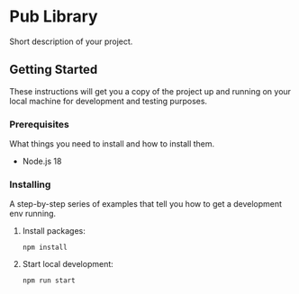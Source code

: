 # Pub Library

Short description of your project.

## Getting Started

These instructions will get you a copy of the project up and running on your local machine for development and testing purposes.

### Prerequisites

What things you need to install and how to install them.

- Node.js 18

### Installing

A step-by-step series of examples that tell you how to get a development env running.

1. Install packages:

   ``` npm install ```

2. Start local development:

   ``` npm run start ```

